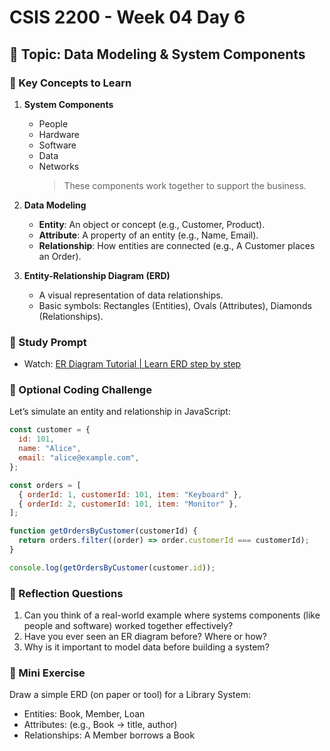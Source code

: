 # CSIS 2200 - Week 04 Day 6

## 📌 Topic: Data Modeling & System Components

### 🧠 Key Concepts to Learn

1. **System Components**

   - People
   - Hardware
   - Software
   - Data
   - Networks
     > These components work together to support the business.

2. **Data Modeling**

   - **Entity**: An object or concept (e.g., Customer, Product).
   - **Attribute**: A property of an entity (e.g., Name, Email).
   - **Relationship**: How entities are connected (e.g., A Customer places an Order).

3. **Entity-Relationship Diagram (ERD)**
   - A visual representation of data relationships.
   - Basic symbols: Rectangles (Entities), Ovals (Attributes), Diamonds (Relationships).

### 📘 Study Prompt

- Watch: [ER Diagram Tutorial | Learn ERD step by step](https://www.youtube.com/watch?v=QpdhBUYk7Kk)

### 🧪 Optional Coding Challenge

Let’s simulate an entity and relationship in JavaScript:

```javascript
const customer = {
  id: 101,
  name: "Alice",
  email: "alice@example.com",
};

const orders = [
  { orderId: 1, customerId: 101, item: "Keyboard" },
  { orderId: 2, customerId: 101, item: "Monitor" },
];

function getOrdersByCustomer(customerId) {
  return orders.filter((order) => order.customerId === customerId);
}

console.log(getOrdersByCustomer(customer.id));
```

### 💬 Reflection Questions

1. Can you think of a real-world example where systems components (like people and software) worked together effectively?
2. Have you ever seen an ER diagram before? Where or how?
3. Why is it important to model data before building a system?

### 📝 Mini Exercise

Draw a simple ERD (on paper or tool) for a Library System:

- Entities: Book, Member, Loan
- Attributes: (e.g., Book → title, author)
- Relationships: A Member borrows a Book
